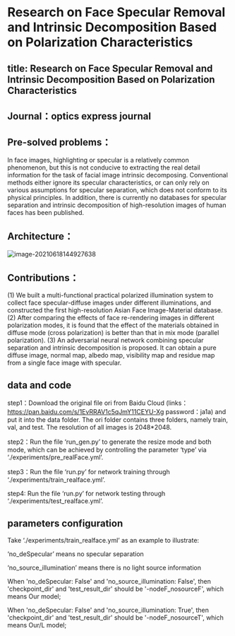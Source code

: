 # Research on Face Specular Removal and Intrinsic Decomposition Based on Polarization Characteristics

## title: Research on Face Specular Removal and Intrinsic Decomposition Based on Polarization Characteristics

## Journal：optics express journal



## Pre-solved problems：

In face images, highlighting or specular is a relatively common phenomenon, but this is not conducive to extracting the real detail information  for the task of facial image intrinsic decomposing. Conventional methods either ignore its specular characteristics, or can only rely on various assumptions for specular separation, which does not conform to its physical principles. In addition, there is currently no databases for specular separation and intrinsic decomposition of high-resolution images of human faces has been published.

## Architecture：

![image-20210618144927638](C:\Users\Administrator\AppData\Roaming\Typora\typora-user-images\image-20210618144927638.png)

## Contributions：

(1)	We built a multi-functional practical polarized illumination system to collect face specular-diffuse images under different illuminations, and constructed the first high-resolution Asian Face Image-Material database.
(2)	After comparing the effects of face re-rendering images in different polarization modes, it is found that the effect of the materials obtained in diffuse mode (cross polarization) is better than that in mix mode (parallel polarization).
(3)	An adversarial neural network combining specular separation and intrinsic decomposition is proposed. It can obtain a pure diffuse image, normal map, albedo map, visibility map and residue map from a single face image with specular.



## data and code

step1：Download the original file ori from Baidu Cloud (links：https://pan.baidu.com/s/1EvRRAV1c5qJmY11CEYU-Xg 
password：ja1a) and put it into the data folder. The ori folder contains three folders, namely train, val, and test. The resolution of all images is 2048*2048.

step2：Run the file ‘run_gen.py’ to generate the resize mode and both mode, which can be achieved by controlling the parameter ‘type’ via ‘./experiments/pre_realFace.yml’.

step3：Run the file ‘run.py’ for network training through ‘./experiments/train_realface.yml’.

step4: Run the file ‘run.py’ for network testing through ‘./experiments/test_realface.yml’.



## parameters configuration

Take ‘./experiments/train_realface.yml’ as an example to illustrate:

‘no_deSpecular’ means no specular separation

‘no_source_illumination’ means there is no light source information

When 'no_deSpecular: False' and 'no_source_illumination: False', then 'checkpoint_dir' and 'test_result_dir' should be '-nodeF_nosourceF', which means Our model;

When 'no_deSpecular: False' and 'no_source_illumination: True', then 'checkpoint_dir' and 'test_result_dir' should be '-nodeF_nosourceT', which means Our/L model;











